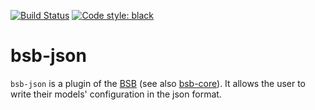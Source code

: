 [![Build Status](https://github.com/dbbs-lab/bsb-json/actions/workflows/main.yml/badge.svg)](https://github.com/dbbs-lab/bsb-json/actions/workflows/main.yml)
[![Code style: black](https://img.shields.io/badge/code%20style-black-000000.svg)](https://github.com/psf/black)

# bsb-json

`bsb-json` is a plugin of the [BSB](https://github.com/dbbs-lab/bsb) (see also 
[bsb-core](https://github.com/dbbs-lab/bsb-core)). 
It allows the user to write their models' configuration in the json format.